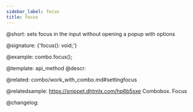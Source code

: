 ```yaml
---
sidebar_label: focus
title: focus
---          
```


@short: sets focus in the input without opening a popup with options

@signature: {'focus(): void;'}

@example:
combo.focus();


@template: api_method
@descr:

@related: combo/work_with_combo.md#settingfocus


@relatedsample:
https://snippet.dhtmlx.com/hp6b5sxe	Combobox. Focus

@changelog:



